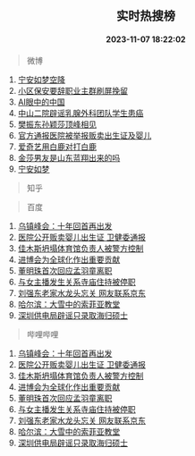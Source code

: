 <div align="center"><h2>实时热搜榜</h2><h4>2023-11-07 18:22:02</h4></div>

> 微博  

1. [宁安如梦空降](https://s.weibo.com/weibo?q=%23%E5%AE%81%E5%AE%89%E5%A6%82%E6%A2%A6%E7%A9%BA%E9%99%8D%23&t=31&band_rank=1&Refer=top)<br />
2. [小区保安要辞职业主群刷屏挽留](https://s.weibo.com/weibo?q=%23%E5%B0%8F%E5%8C%BA%E4%BF%9D%E5%AE%89%E8%A6%81%E8%BE%9E%E8%81%8C%E4%B8%9A%E4%B8%BB%E7%BE%A4%E5%88%B7%E5%B1%8F%E6%8C%BD%E7%95%99%23&t=31&band_rank=2&Refer=top)<br />
3. [AI眼中的中国](https://s.weibo.com/weibo?q=%23AI%E7%9C%BC%E4%B8%AD%E7%9A%84%E4%B8%AD%E5%9B%BD%23&t=31&band_rank=3&Refer=top)<br />
4. [中山二院辟谣乳腺外科团队学生患癌](https://s.weibo.com/weibo?q=%23%E4%B8%AD%E5%B1%B1%E4%BA%8C%E9%99%A2%E8%BE%9F%E8%B0%A3%E4%B9%B3%E8%85%BA%E5%A4%96%E7%A7%91%E5%9B%A2%E9%98%9F%E5%AD%A6%E7%94%9F%E6%82%A3%E7%99%8C%23&t=31&band_rank=4&Refer=top)<br />
5. [樊振东孙颖莎顶峰相见](https://s.weibo.com/weibo?q=%23%E6%A8%8A%E6%8C%AF%E4%B8%9C%E5%AD%99%E9%A2%96%E8%8E%8E%E9%A1%B6%E5%B3%B0%E7%9B%B8%E8%A7%81%23&t=31&band_rank=5&Refer=top)<br />
6. [官方通报医院被举报贩卖出生证及婴儿](https://s.weibo.com/weibo?q=%23%E5%AE%98%E6%96%B9%E9%80%9A%E6%8A%A5%E5%8C%BB%E9%99%A2%E8%A2%AB%E4%B8%BE%E6%8A%A5%E8%B4%A9%E5%8D%96%E5%87%BA%E7%94%9F%E8%AF%81%E5%8F%8A%E5%A9%B4%E5%84%BF%23&t=31&band_rank=6&Refer=top)<br />
7. [爱奇艺用白鹿对打白鹿](https://s.weibo.com/weibo?q=%23%E7%88%B1%E5%A5%87%E8%89%BA%E7%94%A8%E7%99%BD%E9%B9%BF%E5%AF%B9%E6%89%93%E7%99%BD%E9%B9%BF%23&t=31&band_rank=7&Refer=top)<br />
8. [金莎男友是山东蓝翔出来的吗](https://s.weibo.com/weibo?q=%23%E9%87%91%E8%8E%8E%E7%94%B7%E5%8F%8B%E6%98%AF%E5%B1%B1%E4%B8%9C%E8%93%9D%E7%BF%94%E5%87%BA%E6%9D%A5%E7%9A%84%E5%90%97%23&t=31&band_rank=8&Refer=top)<br />
9. [宁安如梦](https://s.weibo.com/weibo?q=%E5%AE%81%E5%AE%89%E5%A6%82%E6%A2%A6&t=31&band_rank=9&Refer=top)<br />

> 知乎  


> 百度  

1. [乌镇峰会：十年回首再出发](https://www.baidu.com/s?wd=%E4%B9%8C%E9%95%87%E5%B3%B0%E4%BC%9A%EF%BC%9A%E5%8D%81%E5%B9%B4%E5%9B%9E%E9%A6%96%E5%86%8D%E5%87%BA%E5%8F%91&sa=fyb_news&rsv_dl=fyb_news)<br />
2. [医院公开贩卖婴儿出生证 卫健委通报](https://www.baidu.com/s?wd=%E5%8C%BB%E9%99%A2%E5%85%AC%E5%BC%80%E8%B4%A9%E5%8D%96%E5%A9%B4%E5%84%BF%E5%87%BA%E7%94%9F%E8%AF%81+%E5%8D%AB%E5%81%A5%E5%A7%94%E9%80%9A%E6%8A%A5&sa=fyb_news&rsv_dl=fyb_news)<br />
3. [佳木斯坍塌体育馆负责人被警方控制](https://www.baidu.com/s?wd=%E4%BD%B3%E6%9C%A8%E6%96%AF%E5%9D%8D%E5%A1%8C%E4%BD%93%E8%82%B2%E9%A6%86%E8%B4%9F%E8%B4%A3%E4%BA%BA%E8%A2%AB%E8%AD%A6%E6%96%B9%E6%8E%A7%E5%88%B6&sa=fyb_news&rsv_dl=fyb_news)<br />
4. [进博会为全球化作出重要贡献](https://www.baidu.com/s?wd=%E8%BF%9B%E5%8D%9A%E4%BC%9A%E4%B8%BA%E5%85%A8%E7%90%83%E5%8C%96%E4%BD%9C%E5%87%BA%E9%87%8D%E8%A6%81%E8%B4%A1%E7%8C%AE&sa=fyb_news&rsv_dl=fyb_news)<br />
5. [董明珠首次回应孟羽童离职](https://www.baidu.com/s?wd=%E8%91%A3%E6%98%8E%E7%8F%A0%E9%A6%96%E6%AC%A1%E5%9B%9E%E5%BA%94%E5%AD%9F%E7%BE%BD%E7%AB%A5%E7%A6%BB%E8%81%8C&sa=fyb_news&rsv_dl=fyb_news)<br />
6. [与女主播发生关系寺庙住持被停职](https://www.baidu.com/s?wd=%E4%B8%8E%E5%A5%B3%E4%B8%BB%E6%92%AD%E5%8F%91%E7%94%9F%E5%85%B3%E7%B3%BB%E5%AF%BA%E5%BA%99%E4%BD%8F%E6%8C%81%E8%A2%AB%E5%81%9C%E8%81%8C&sa=fyb_news&rsv_dl=fyb_news)<br />
7. [刘强东老家水龙头忘关 网友联系京东](https://www.baidu.com/s?wd=%E5%88%98%E5%BC%BA%E4%B8%9C%E8%80%81%E5%AE%B6%E6%B0%B4%E9%BE%99%E5%A4%B4%E5%BF%98%E5%85%B3+%E7%BD%91%E5%8F%8B%E8%81%94%E7%B3%BB%E4%BA%AC%E4%B8%9C&sa=fyb_news&rsv_dl=fyb_news)<br />
8. [哈尔滨：大雪中的索菲亚教堂](https://www.baidu.com/s?wd=%E5%93%88%E5%B0%94%E6%BB%A8%EF%BC%9A%E5%A4%A7%E9%9B%AA%E4%B8%AD%E7%9A%84%E7%B4%A2%E8%8F%B2%E4%BA%9A%E6%95%99%E5%A0%82&sa=fyb_news&rsv_dl=fyb_news)<br />
9. [深圳供电局辟谣只录取海归硕士](https://www.baidu.com/s?wd=%E6%B7%B1%E5%9C%B3%E4%BE%9B%E7%94%B5%E5%B1%80%E8%BE%9F%E8%B0%A3%E5%8F%AA%E5%BD%95%E5%8F%96%E6%B5%B7%E5%BD%92%E7%A1%95%E5%A3%AB&sa=fyb_news&rsv_dl=fyb_news)<br />

> 哔哩哔哩  

1. [乌镇峰会：十年回首再出发](https://www.baidu.com/s?wd=%E4%B9%8C%E9%95%87%E5%B3%B0%E4%BC%9A%EF%BC%9A%E5%8D%81%E5%B9%B4%E5%9B%9E%E9%A6%96%E5%86%8D%E5%87%BA%E5%8F%91&sa=fyb_news&rsv_dl=fyb_news)<br />
2. [医院公开贩卖婴儿出生证 卫健委通报](https://www.baidu.com/s?wd=%E5%8C%BB%E9%99%A2%E5%85%AC%E5%BC%80%E8%B4%A9%E5%8D%96%E5%A9%B4%E5%84%BF%E5%87%BA%E7%94%9F%E8%AF%81+%E5%8D%AB%E5%81%A5%E5%A7%94%E9%80%9A%E6%8A%A5&sa=fyb_news&rsv_dl=fyb_news)<br />
3. [佳木斯坍塌体育馆负责人被警方控制](https://www.baidu.com/s?wd=%E4%BD%B3%E6%9C%A8%E6%96%AF%E5%9D%8D%E5%A1%8C%E4%BD%93%E8%82%B2%E9%A6%86%E8%B4%9F%E8%B4%A3%E4%BA%BA%E8%A2%AB%E8%AD%A6%E6%96%B9%E6%8E%A7%E5%88%B6&sa=fyb_news&rsv_dl=fyb_news)<br />
4. [进博会为全球化作出重要贡献](https://www.baidu.com/s?wd=%E8%BF%9B%E5%8D%9A%E4%BC%9A%E4%B8%BA%E5%85%A8%E7%90%83%E5%8C%96%E4%BD%9C%E5%87%BA%E9%87%8D%E8%A6%81%E8%B4%A1%E7%8C%AE&sa=fyb_news&rsv_dl=fyb_news)<br />
5. [董明珠首次回应孟羽童离职](https://www.baidu.com/s?wd=%E8%91%A3%E6%98%8E%E7%8F%A0%E9%A6%96%E6%AC%A1%E5%9B%9E%E5%BA%94%E5%AD%9F%E7%BE%BD%E7%AB%A5%E7%A6%BB%E8%81%8C&sa=fyb_news&rsv_dl=fyb_news)<br />
6. [与女主播发生关系寺庙住持被停职](https://www.baidu.com/s?wd=%E4%B8%8E%E5%A5%B3%E4%B8%BB%E6%92%AD%E5%8F%91%E7%94%9F%E5%85%B3%E7%B3%BB%E5%AF%BA%E5%BA%99%E4%BD%8F%E6%8C%81%E8%A2%AB%E5%81%9C%E8%81%8C&sa=fyb_news&rsv_dl=fyb_news)<br />
7. [刘强东老家水龙头忘关 网友联系京东](https://www.baidu.com/s?wd=%E5%88%98%E5%BC%BA%E4%B8%9C%E8%80%81%E5%AE%B6%E6%B0%B4%E9%BE%99%E5%A4%B4%E5%BF%98%E5%85%B3+%E7%BD%91%E5%8F%8B%E8%81%94%E7%B3%BB%E4%BA%AC%E4%B8%9C&sa=fyb_news&rsv_dl=fyb_news)<br />
8. [哈尔滨：大雪中的索菲亚教堂](https://www.baidu.com/s?wd=%E5%93%88%E5%B0%94%E6%BB%A8%EF%BC%9A%E5%A4%A7%E9%9B%AA%E4%B8%AD%E7%9A%84%E7%B4%A2%E8%8F%B2%E4%BA%9A%E6%95%99%E5%A0%82&sa=fyb_news&rsv_dl=fyb_news)<br />
9. [深圳供电局辟谣只录取海归硕士](https://www.baidu.com/s?wd=%E6%B7%B1%E5%9C%B3%E4%BE%9B%E7%94%B5%E5%B1%80%E8%BE%9F%E8%B0%A3%E5%8F%AA%E5%BD%95%E5%8F%96%E6%B5%B7%E5%BD%92%E7%A1%95%E5%A3%AB&sa=fyb_news&rsv_dl=fyb_news)<br />
